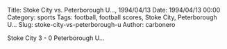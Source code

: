 Title: Stoke City vs. Peterborough U…, 1994/04/13
Date: 1994/04/13 00:00
Category: sports
Tags: football, football scores, Stoke City, Peterborough U…
Slug: stoke-city-vs-peterborough-u
Author: carbonero


Stoke City 3 - 0 Peterborough U…
